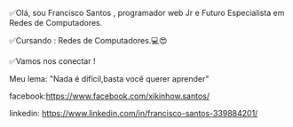  ✅Olá, sou Francisco Santos , programador web Jr e Futuro Especialista em Redes de Computadores.
 
 ✅Cursando : Redes de Computadores.💻😍
 
 ✅Vamos nos conectar !
 
 Meu lema: "Nada é difícil,basta você querer aprender"
 
 

 facebook:https://www.facebook.com/xikinhow.santos/
 
 
 linkedin: https://www.linkedin.com/in/francisco-santos-339884201/
